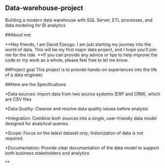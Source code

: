 ## Data-warehouse-project
Building a modern data warehouse with SQL Server, ETL processes, and data modeling for BI analytics 

##About me:

**Hey friends, I am David Ezeugo. I am just starting my journey into the world of data. This will be my first major data project, and I hope you'll join me for the ride.
**If you can provide any advice or tips to help improve the code or my work as a whole, please feel free to let me know.

##Project goal
This project is to provide hands-on experiences into the life of a data engineer.

##Here are the Specifications

*Data sources: import data from two source systems (ERP and CRM), which are CSV  files

*Data Quality: Cleanse and resolve data quality issues before analysis

*Integration: Combine both sources into a single, user-friendly data model designed for analytical queries.

*Scope: Focus on the latest dataset only; historization of data is not required.

*Documentation: Provide clear documentation of the data model to support both business stakeholders and analytics

**
